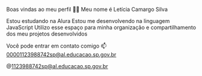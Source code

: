Boas vindas ao meu perfil 💙💙
Meu nome é Letícia Camargo Silva

Estou estudando na Alura
Estou me desenvolvendo na linguagem JavaScript
Utilizo esse espaço para minha organização e compartilhamento dos meu projetos desenvolvidos

Você pode entrar em contato comigo 📫
00001123988742sp@al.educacao.sp.gov.br

@1123988742sp@al.educacao.sp.gov.br

